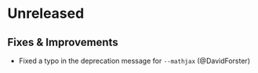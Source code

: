 # Unreleased

## Fixes & Improvements
* Fixed a typo in the deprecation message for `--mathjax` (@DavidForster)
